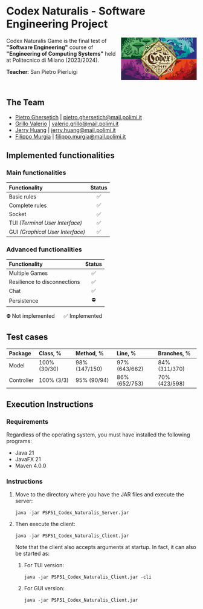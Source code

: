 # Codex Naturalis - Software Engineering Project

<img src="src/main/resources/it/polimi/ingsw/images/background/CodexNaturalisBackground.jpg" width="200" align="right" />

Codex Naturalis Game is the final test of **"Software Engineering"** course of **"Engineering of Computing Systems"** held at Politecnico di Milano (2023/2024).

**Teacher**: San Pietro Pierluigi

<br>

## The Team
* [Pietro Ghersetich](https://github.com/PietroGhersetich) | pietro.ghersetich@mail.polimi.it
* [Grillo Valerio](https://github.com/Valegrl) | valerio.grillo@mail.polimi.it
* [Jerry Huang](https://github.com/polimiJHuang) | jerry.huang@mail.polimi.it
* [Filippo Murgia](https://github.com/filippomurgia) | filippo.murgia@mail.polimi.it

## Implemented functionalities

### Main functionalities
| Functionality                    | Status |
|:---------------------------------|:------:|
| Basic rules                      |   ✅    |
| Complete rules                   |   ✅    |
| Socket                           |   ✅    |
| TUI _(Terminal User Interface)_  |   ✅    |
| GUI _(Graphical User Interface)_ |   ✅    |

### Advanced functionalities
| Functionality                | Status |
|:-----------------------------|:------:|
| Multiple Games               |   ✅    |
| Resilience to disconnections |   ✅    |
| Chat                         |   ✅    |
| Persistence                  |   ⛔    |


⛔ Not implemented &nbsp;&nbsp;&nbsp;&nbsp; ✅ Implemented

## Test cases
| Package    | Class, %     | Method, %     | Line, %       | Branches, %   |
|:-----------|:-------------|:--------------|:--------------|:--------------|
| Model      | 100% (30/30) | 98% (147/150) | 97% (643/662) | 84% (311/370) |
| Controller | 100% (3/3)   | 95% (90/94)   | 86% (652/753) | 70% (423/598) |

## Execution Instructions

### Requirements

Regardless of the operating system, you must have installed the following programs:
- Java 21
- JavaFX 21
- Maven 4.0.0

### Instructions
1. Move to the directory where you have the JAR files and execute the server:
    ```shell
    java -jar PSP51_Codex_Naturalis_Server.jar
    ```
2. Then execute the client:
    ```shell
    java -jar PSP51_Codex_Naturalis_Client.jar
    ```

   Note that the client also accepts arguments at startup. In fact, it can also be started as:
    1. For TUI version:

        ```shell
        java -jar PSP51_Codex_Naturalis_Client.jar -cli
        ```
    2. For GUI version:

        ```shell
        java -jar PSP51_Codex_Naturalis_Client.jar
        ```
